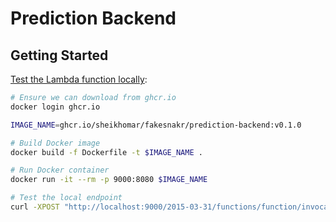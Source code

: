 # Prediction Backend

## Getting Started

[Test the Lambda function locally](https://docs.aws.amazon.com/lambda/latest/dg/images-test.html):

```bash
# Ensure we can download from ghcr.io
docker login ghcr.io

IMAGE_NAME=ghcr.io/sheikhomar/fakesnakr/prediction-backend:v0.1.0

# Build Docker image
docker build -f Dockerfile -t $IMAGE_NAME .

# Run Docker container
docker run -it --rm -p 9000:8080 $IMAGE_NAME

# Test the local endpoint
curl -XPOST "http://localhost:9000/2015-03-31/functions/function/invocations" -d '{}'
```
